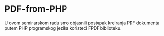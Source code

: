 # PDF-from-PHP
U ovom seminarskom radu smo objasnili postupak kreiranja PDF dokumenta putem PHP programskog jezika koristeći FPDF biblioteku.
